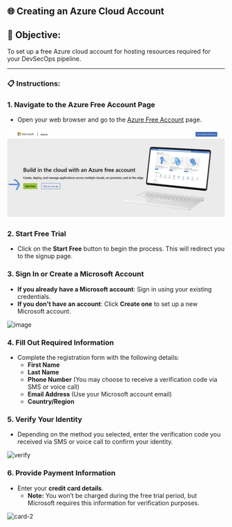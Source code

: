 ## 🌐 Creating an Azure Cloud Account
## 🎯 Objective:
To set up a free Azure cloud account for hosting resources required for your DevSecOps pipeline.

--- 

### 📋 Instructions:

### 1. Navigate to the Azure Free Account Page
- Open your web browser and go to the [Azure Free Account](https://azure.microsoft.com/en-us/free) page.

![image](https://github.com/sowmyavallepu/DevSecOPS-Project/blob/f9f0dd977273a95d0bf3e4eb9388f8482a088b92/Screenshot%20(5).png)

### 2. Start Free Trial
- Click on the **Start Free** button to begin the process. This will redirect you to the signup page.


### 3. Sign In or Create a Microsoft Account
- **If you already have a Microsoft account**: Sign in using your existing credentials.
- **If you don't have an account**: Click **Create one** to set up a new Microsoft account.

![image](https://github.com/user-attachments/assets/bb1628bb-d591-4cee-823c-a11b2a707c10)

### 4. Fill Out Required Information
- Complete the registration form with the following details:
  - **First Name**
  - **Last Name**
  - **Phone Number** (You may choose to receive a verification code via SMS or voice call)
  - **Email Address** (Use your Microsoft account email)
  - **Country/Region**
 
### 5. Verify Your Identity
- Depending on the method you selected, enter the verification code you received via SMS or voice call to confirm your identity.

![verify](https://github.com/user-attachments/assets/8876b9f1-f38d-4b8c-ba27-db97f2578af8)


### 6. Provide Payment Information
- Enter your **credit card details**. 
  - **Note:** You won’t be charged during the free trial period, but Microsoft requires this information for verification purposes.

![card-2](https://github.com/user-attachments/assets/54d06db4-c7a0-466d-ba16-902b9440b557)

